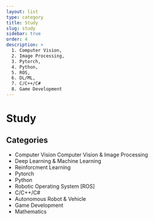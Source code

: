 ```yaml
---
layout: list
type: category
title: Study
slug: study
sidebar: true
order: 4
description: >
  1. Computer Vision, 
  2. Image Processing, 
  3. Pytorch, 
  4. Python, 
  5. ROS, 
  6. DL/ML, 
  7. C/C++/C#
  8. Game Development 
---
```


# Study

## Categories
* Computer Vision Computer Vision & Image Processing
* Deep Learning & Machine Learning
* Reinforcment Learning
* Pytorch
* Python
* Robotic Operating System [ROS]
* C/C++/C#
* Autonomous Robot & Vehicle
* Game Development
* Mathematics